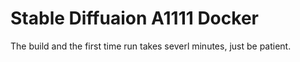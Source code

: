 # Stable Diffuaion A1111 Docker

The build and the first time run takes severl minutes, just be patient.


